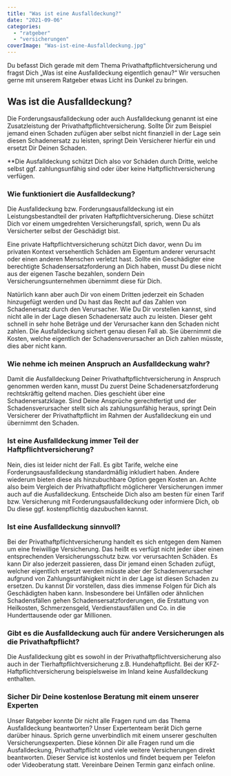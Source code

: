 ```yaml
---
title: "Was ist eine Ausfalldeckung?"
date: "2021-09-06"
categories: 
  - "ratgeber"
  - "versicherungen"
coverImage: "Was-ist-eine-Ausfalldeckung.jpg"
---
```



Du befasst Dich gerade mit dem Thema Privathaftpflichtversicherung und fragst Dich „Was ist eine Ausfalldeckung eigentlich genau?“  Wir versuchen gerne mit unserem Ratgeber etwas Licht ins Dunkel zu bringen. 

## Was ist die Ausfalldeckung? 
Die Forderungsausfalldeckung oder auch Ausfalldeckung genannt ist eine Zusatzleistung der Privathaftpflichtversicherung. Sollte Dir zum Beispiel jemand einen Schaden zufügen aber selbst nicht finanziell in der Lage sein diesen Schadenersatz zu leisten, springt Dein Versicherer hierfür ein und ersetzt Dir Deinen Schaden.  

**Die Ausfalldeckung schützt Dich also vor Schäden durch Dritte, welche selbst ggf. zahlungsunfähig sind oder über keine Haftpflichtversicherung verfügen. 

### Wie funktioniert die Ausfalldeckung? 
Die Ausfalldeckung bzw. Forderungsausfalldeckung ist ein Leistungsbestandteil der privaten Haftpflichtversicherung. Diese schützt Dich vor einem umgedrehten Versicherungsfall, sprich, wenn Du als Versicherter selbst der Geschädigt bist. 

Eine private Haftpflichtversicherung schützt Dich davor, wenn Du im privaten Kontext versehentlich Schäden am Eigentum anderer verursacht oder einen anderen Menschen verletzt hast. Sollte ein Geschädigter eine berechtigte Schadensersatzforderung an Dich haben, musst Du diese nicht aus der eigenen Tasche bezahlen, sondern Dein Versicherungsunternehmen übernimmt diese für Dich. 

Natürlich kann aber auch Dir von einem Dritten jederzeit ein Schaden hinzugefügt werden und Du hast das Recht auf das Zahlen von Schadenersatz durch den Verursacher. Wie Du Dir vorstellen kannst, sind nicht alle in der Lage diesen Schadenersatz auch zu leisten. Dieser geht schnell in sehr hohe Beträge und der Verursacher kann den Schaden nicht zahlen. Die Ausfalldeckung sichert genau diesen Fall ab. Sie übernimmt die Kosten, welche eigentlich der Schadensverursacher an Dich zahlen müsste, dies aber nicht kann. 

### Wie nehme ich meinen Anspruch an Ausfalldeckung wahr? 
Damit die Ausfalldeckung Deiner Privathaftpflichtversicherung in Anspruch genommen werden kann, musst Du zuerst Deine Schadenersatzforderung rechtskräftig geltend machen. Dies geschieht über eine Schadenersatzklage. Sind Deine Ansprüche gerechtfertigt und der Schadensverursacher stellt sich als zahlungsunfähig heraus, springt Dein Versicherer der Privathaftpflicht im Rahmen der Ausfalldeckung ein und übernimmt den Schaden. 

### Ist eine Ausfalldeckung immer Teil der Haftpflichtversicherung? 
Nein, dies ist leider nicht der Fall. Es gibt Tarife, welche eine Forderungsausfalldeckung standardmäßig inkludiert haben. Andere wiederum bieten diese als hinzubuchbare Option gegen Kosten an. Achte also beim Vergleich der Privathaftpflicht möglicherer Versicherungen immer auch auf die Ausfalldeckung. Entscheide Dich also am besten für einen Tarif bzw. Versicherung mit Forderungsausfalldeckung oder informiere Dich, ob Du diese ggf. kostenpflichtig dazubuchen kannst. 

### Ist eine Ausfalldeckung sinnvoll? 
Bei der Privathaftpflichtversicherung handelt es sich entgegen dem Namen um eine freiwillige Versicherung. Das heißt es verfügt nicht jeder über einen entsprechenden Versicherungsschutz bzw. vor verursachten Schäden. Es kann Dir also jederzeit passieren, dass Dir jemand einen Schaden zufügt, welcher eigentlich ersetzt werden müsste aber der Schadenverursacher aufgrund von Zahlungsunfähigkeit nicht in der Lage ist diesen Schaden zu ersetzen. Du kannst Dir vorstellen, dass dies immense Folgen für Dich als Geschädigten haben kann. Insbesondere bei Unfällen oder ähnlichen Schadensfällen gehen Schadensersatzforderungen, die Erstattung von Heilkosten, Schmerzensgeld, Verdienstausfällen und Co. in die Hunderttausende oder gar Millionen. 

### Gibt es die Ausfalldeckung auch für andere Versicherungen als die Privathaftpflicht? 
Die Ausfalldeckung gibt es sowohl in der Privathaftpflichtversicherung also auch in der Tierhaftpflichtversicherung z.B. Hundehaftpflicht. Bei der KFZ-Haftpflichtversicherung beispielsweise im Inland keine Ausfalldeckung enthalten. 

### Sicher Dir Deine kostenlose Beratung mit einem unserer Experten
Unser Ratgeber konnte Dir nicht alle Fragen rund um das Thema Ausfalldeckung beantworten? Unser Expertenteam berät Dich gerne darüber hinaus. Sprich gerne unverbindlich mit einem unserer geschulten Versicherungsexperten. Diese können Dir alle Fragen rund um die Ausfalldeckung, Privathaftpflicht und viele weitere Versicherungen direkt beantworten. Dieser Service ist kostenlos und findet bequem per Telefon oder Videoberatung statt. Vereinbare Deinen Termin ganz einfach online.
